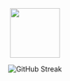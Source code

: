 <div id="header" align="center">
  <img src="https://media.giphy.com/media/M9gbBd9nbDrOTu1Mqx/giphy.gif" width="100"/>
</div>

<div align="center">

![GitHub Streak](https://github-readme-streak-stats.herokuapp.com/?user=gigabittech)

</div>
